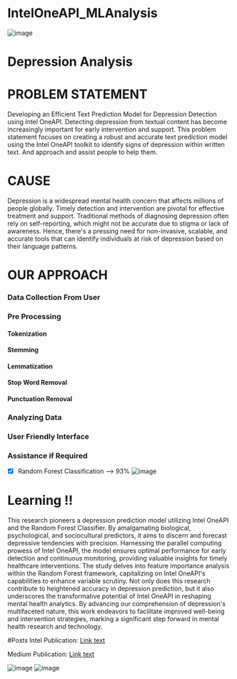 <h1>IntelOneAPI_MLAnalysis</h1>

![image](https://github.com/Kevin-Benny/IntelOneAPI_MLAnalysis/blob/app.py/asset/IntelOneApi.png?raw=true)
# Depression Analysis

# PROBLEM STATEMENT 

Developing an Efficient Text Prediction Model for Depression Detection using Intel OneAPI. Detecting depression from textual content has become increasingly important for early intervention and support. This problem statement focuses on creating a robust and accurate text prediction model using the Intel OneAPI toolkit to identify signs of depression within written text.  And approach and assist people to help them.

# CAUSE 
Depression is a widespread mental health concern that affects millions of people globally. Timely detection and intervention are pivotal for effective treatment and support. Traditional methods of diagnosing depression often rely on self-reporting, which might not be accurate due to stigma or lack of awareness. Hence, there's a pressing need for non-invasive, scalable, and accurate tools that can identify individuals at risk of depression based on their language patterns.


# OUR APPROACH 

### Data Collection From User
### Pre Processing
#### Tokenization
#### Stemming
#### Lemmatization
#### Stop Word Removal 
#### Punctuation Removal
### Analyzing Data
### User Friendly Interface
### Assistance if Required


- [x] Random Forest Classification --> 93%
![image](https://github.com/Kevin-Benny/IntelOneAPI_MLAnalysis/blob/app.py/asset/Accuracy.PNG)


# Learning !!

This research pioneers a depression prediction model utilizing Intel OneAPI and the Random Forest Classifier. By amalgamating biological, psychological, and sociocultural predictors, it aims to discern and forecast depressive tendencies with precision. Harnessing the parallel computing prowess of Intel OneAPI, the model ensures optimal performance for early detection and continuous monitoring, providing valuable insights for timely healthcare interventions. The study delves into feature importance analysis within the Random Forest framework, capitalizing on Intel OneAPI's capabilities to enhance variable scrutiny. Not only does this research contribute to heightened accuracy in depression prediction, but it also underscores the transformative potential of Intel OneAPI in reshaping mental health analytics. By advancing our comprehension of depression's multifaceted nature, this work endeavors to facilitate improved well-being and intervention strategies, marking a significant step forward in mental health research and technology.

#Posts
Intel Publication:
[Link text](https://devmesh.intel.com/projects/depression-detection-using-randomforestclassifier)

Medium Publication:
[Link text](https://medium.com/@kevin.benny_71969/empowering-mental-health-through-innovative-technology-52d828c2d073)


![image](https://github.com/Kevin-Benny/IntelOneAPI_MLAnalysis/blob/app.py/asset/homescreen.PNG)
![image](https://github.com/Kevin-Benny/IntelOneAPI_MLAnalysis/blob/app.py/asset/devs.PNG)
